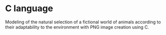 # C language
Modeling of the natural selection of a fictional world of animals
according to their adaptability to the environment with PNG
image creation using C.
